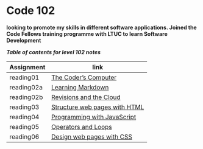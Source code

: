 # Code 102

**looking to promote my skills in different software applications. Joined the Code Fellows training programme with LTUC to learn Software Development**

***Table of contents for level 102 notes***

Assignment| link |
----------| ----- |
reading01 | [The Coder’s Computer](reading01.md) |
reading02a | [Learning Markdown](reading02a.md)|
reading02b | [Revisions and the Cloud](reading02b.md)|
reading03 | [Structure web pages with HTML](reading03.md)|
reading04 | [Programming with JavaScript](reading04.md)|
reading05 | [Operators and Loops](reading05.md)|
reading06 | [Design web pages with CSS](reading06.md)|
